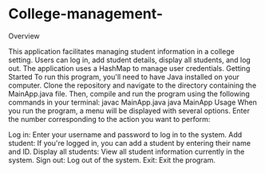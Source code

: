 # College-management-
Overview

This application facilitates managing student information in a college setting.
Users can log in, add student details, display all students, and log out.
The application uses a HashMap to manage user credentials.
Getting Started
To run this program, you'll need to have Java installed on your computer. Clone the repository and navigate to the directory containing the MainApp.java file. Then, compile and run the program using the following commands in your terminal:
javac MainApp.java
java MainApp
Usage
When you run the program, a menu will be displayed with several options. Enter the number corresponding to the action you want to perform:

Log in: Enter your username and password to log in to the system.
Add student: If you're logged in, you can add a student by entering their name and ID.
Display all students: View all student information currently in the system.
Sign out: Log out of the system.
Exit: Exit the program.
